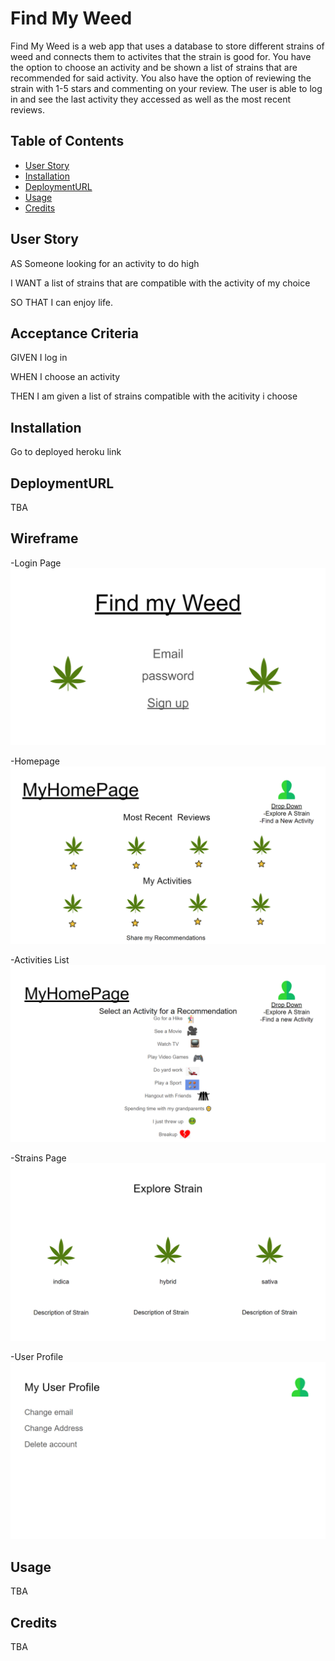 # Find My Weed

Find My Weed is a web app that uses a database to store different strains of weed and connects them to activites that the strain is good for. You have the option to choose an activity and be shown a list of strains that are recommended for said activity. You also have the option of reviewing the strain with 1-5 stars and commenting on your review. The user is able to log in and see the last activity they accessed as well as the most recent reviews.

## Table of Contents

- [User Story](#user-story)
- [Installation](#installation)
- [DeploymentURL](#deploymentURL)
- [Usage](#usage)
- [Credits](#credits)


## User Story

AS Someone looking for an activity to do high 


I WANT a list of strains that are compatible with the activity of my choice 


SO THAT I can enjoy life.


## Acceptance Criteria

GIVEN I log in


WHEN I choose an activity


THEN I am given a list of strains compatible with the acitivity i choose

## Installation

Go to deployed heroku link 

## DeploymentURL

TBA

## Wireframe

-Login Page
<img src='.\public\assets\wflogin.png'>


-Homepage
<img src='.\public\assets\wfhomepage.png'>


-Activities List
<img src='.\public\assets\wfactivity.png'>


-Strains Page
<img src='.\public\assets\wfstrains.png'>


-User Profile
<img src='.\public\assets\wfprofile.png'>

## Usage

TBA

## Credits

TBA